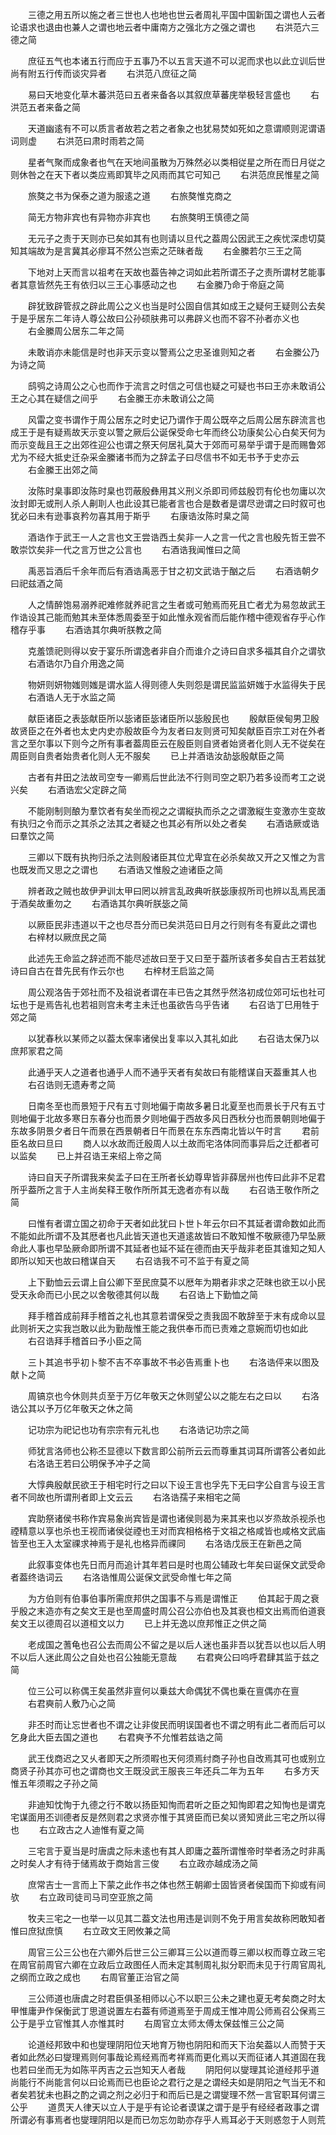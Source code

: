 <!-- { "loadSidebar": true } -->
　　三德之用五所以施之者三世也人也地也世云者周礼平国中国新国之谓也人云者论语求也退由也兼人之谓也地云者中庸南方之强北方之强之谓也
　　右洪范六三德之简

　　庶征五气也本诸五行而应于五事乃不以五言天道不可以泥而求也以此立训后世尚有附五行传而谈灾异者
　　右洪范八庶征之简

　　易曰天地变化草木蕃洪范曰五者来备各以其叙庶草蕃庑举极轻言盛也
　　右洪范五者来备之简

　　天道幽逺有不可以质言者故若之若之者象之也犹易焚如死如之意谓顺则泥谓语词则虚
　　右洪范曰肃时雨若之简

　　星者气聚而成象者也气在天地间虽散为万殊然必以类相従星之所在而日月従之则休咎之在天下者以类应焉即箕毕之风雨而其它可知己
　　右洪范庶民惟星之简

　　旅獒之书为保泰之道为服逺之道
　　右旅獒惟克商之

　　简无方物非宾也有异物亦非宾也
　　右旅獒明王慎德之简

　　无元子之责于天则亦已矣如其有也则请以旦代之葢周公因武王之疾忧深虑切莫知其端故为是言冀其必瘳耳不然公岂索之茫昧者哉
　　右金縢若尔三王之简

　　下地对上天而言以祖考在天故也葢告神之词如此若所谓丕子之责所谓材艺能事者其意皆然先王有依归以三王心事感动之也
　　右金縢乃命于帝庭之简

　　辟犹致辟管叔之辟此周公之义也当是时公固自信其如成王之疑何王疑则公去矣于是乎居东二年诗人尊公故曰公孙硕肤弗可以弗辟义也而不容不孙者亦义也
　　右金縢周公居东二年之简

　　未敢诮亦未能信是时也非天示变以警焉公之忠圣谁则知之者
　　右金縢公乃为诗之简

　　鸱鸮之诗周公之心也而作于流言之时信之可信也疑之可疑也书曰王亦未敢诮公王之心其在疑信之间乎
　　右金縢王亦未敢诮公之简

　　风雷之变书谓作于周公居东之时史记乃谓作于周公既卒之后周公居东辟流言也成王于是有疑焉故天示变以警之厥后公诞保受命七年而终公功康矣公心白矣天何为而示变哉且王之出郊徃迎公也谓之祭天何居礼莫大于郊而可易举乎谓于是而赐鲁郊尤为不经大抵史迁杂采金縢诸书而为之辞孟子曰尽信书不如无书予于史亦云
　　右金縢王出郊之简

　　汝陈时臬事即汝陈时臬也罚蔽殷彝用其义刑义杀即司师兹殷罚有伦也勿庸以次汝封即无或刑人杀人劓刵人也此设其已能者言也合是数者是谓尽逊谓之曰时叙可也犹必曰未有逊事哀矜勿喜其用于斯乎
　　右康诰汝陈时臬之简

　　酒诰作于武王一人之言也文王尝诰西土矣非一人之言一代之言也殷先哲王尝不敢崇饮矣非一代之言万世之公言也
　　右酒诰我闻惟曰之简

　　禹恶旨酒后千余年而后有酒诰禹恶于甘之初文武诰于酗之后
　　右酒诰朝夕曰祀兹酒之简

　　人之情醉饱易溺养祀难修就养祀言之生者或可勉焉而死且亡者尤为易忽故武王作诰设其己能而勉其未至体悉周委至于如此惟永观省而后能作稽中德观省存乎心作稽存乎事
　　右酒诰其尔典听朕教之简

　　克羞馈祀则得以安于宴乐所谓逸者非自介而谁介之诗曰自求多福其自介之谓欤
　　右酒诰尔乃自介用逸之简

　　物妍则妍物媸则媸是谓水监人得则德人失则怨是谓民监监妍媸于水监得失于民
　　右酒诰人无于水监之简

　　献臣诸臣之表毖献臣所以毖诸臣毖诸臣所以毖殷民也
　　殷献臣侯甸男卫殷故贤臣之在外者也太史内史亦殷故臣今为友者曰友则贤可知矣献臣百宗工对在外者言之至尔事以下则今之所有事者葢周臣云在殷臣则自贤者始贤者化则人无不従矣在周臣则自贵者始贵者化则人无不服矣
　　已上并酒诰汝劼毖殷献臣之简

　　古者有井田之法故司空专一卿焉后世此法不行则司空之职乃若多设而考工之说兴矣
　　右酒诰宏父定辟之简

　　不能刚制则酿为羣饮者有矣坐而视之之谓縦执而杀之之谓激縦生变激亦生变故有执归之令而示之其杀之法其之者疑之也其必有所以处之者矣
　　右酒诰厥或诰曰羣饮之简

　　三卿以下既有执拘归杀之法则殷诸臣其位尤卑宜在必杀矣故又开之又惟之为言也既发而又思之之谓也
　　右酒诰又惟殷之迪诸臣之简

　　辨者政之贼也故伊尹训太甲曰罔以辨言乱政典听朕毖康叔所司也辨以乱焉民湎于酒矣故重勿之
　　右酒诰其尔典听朕毖之简

　　以厥臣民非违道以干之也尽吾分而已矣洪范曰日月之行则有冬有夏此之谓也
　　右梓材以厥庶民之简

　　此述先王命监之辞述而不能尽述故曰至于又曰至于葢所该者多矣自古王若兹犹诗曰自古在昔先民有作云尔也
　　右梓材王启监之简

　　周公观洛告于郊社而不及祖说者谓在丰已告之其然乎然洛初成位郊可坛也社可坛也于是焉告礼也若祖则宫未考主未迁也虽欲告乌乎告诸
　　右召诰丁巳用牲于郊之简

　　以犹春秋以某师之以葢太保率诸侯出复率以入其礼如此
　　右召诰太保乃以庶邦冡君之简

　　此通乎天人之道者也通乎人而不通乎天者有矣故曰有能稽谋自天葢重其人也
　　右召诰则无遗寿耉之简

　　日南冬至也而景短于尺有五寸则地偏于南故多暑日北夏至也而景长于尺有五寸则地偏于北故多寒日东春分也而景夕则地偏于西故多风日西秋分也而景朝则地偏于东故多阴景夕者日午而景在西景朝者日午而景在东东西南北皆以午时言
　　君前臣名故曰旦曰
　　商人以水故而迁殷周人以土故而宅洛体同而事异后之迁都者可以监矣
　　已上并召诰王来绍上帝之简

　　诗曰自天子所谓我来矣孟子曰在王所者长幼尊卑皆非薛居州也传曰此非不足君所乎葢所之言于人主尚矣释王敬作所所其无逸者亦有以哉
　　右召诰王敬作所之简

　　曰惟有者谓立国之初命于天者如此犹曰卜世卜年云尔曰不其延者谓命数如此而不能如此所谓不及其厯者也凡此皆天道也天道逺故皆曰不敢知惟不敬厥德乃早坠厥命此人事也早坠厥命即所谓不其延者也延不延在德而由天乎哉非老臣其谁知之知人即所以知天也故曰稽谋自天
　　右召诰我不可不监于有夏之简

　　上下勤恤云云谓上自公卿下至民庶莫不以厯年为期者非求之茫昩也欲王以小民受天永命而已小民之以舍敬德其何以哉
　　右召诰上下勤恤之简

　　拜手稽首成前拜手稽首之礼也其意若谓保受之责我固不敢辞至于末有成命以显此则祈天之实我岂敢以此为勤哉惟王能之我供奉币而已责难之意婉而切也如此
　　右召诰拜手稽首曰予小臣之简

　　三卜其追书乎初卜黎不吉不卒事故不书必告焉重卜也
　　右洛诰伻来以图及献卜之简

　　周镐京也今休则共贞至于万亿年敬天之休则望公以之能左右之曰以
　　右洛诰公其以予万亿年敬天之休之简

　　记功宗为祀记也功有宗宗有元礼也
　　右洛诰记功宗之简

　　师犹言洛师也公称丕显德以下数言即公前所云云而尊重其词耳所谓答公者如此
　　右洛诰王若曰公明保予冲子之简

　　大惇典殷献民欲王于相宅时行之曰以下设王言也孚先下无曰字公自言与设王言者不同故也所谓刑者即上文云云
　　右洛诰孺子来相宅之简

　　宾助祭诸侯书称作宾易象尚宾皆是谓也诸侯则曷为来其来也以岁烝故杀视杀也禋精意以享也杀也王视而诸侯従禋也王对而宾相格格于文祖之格咸皆也咸格文武庙皆至也王入太室祼求神焉于是礼也格异而祼同
　　右洛诰戊辰王在新邑之简

　　此叙事变体也先日而月而追计其年若曰是时也周公辅政七年矣曰诞保文武受命者葢终诰词云
　　右洛诰惟周公诞保文武受命惟七年之简

　　为方伯则有伯事伯事所需庶邦供之国事不与焉是谓惟正
　　伯其起于周之衰乎殷之末造亦有之矣文王是也至周盛时周公召公亦伯也及其衰也桓文出焉而伯道衰矣文王以德周召以道桓文以力
　　已上并无逸以庶邦惟正之供之简

　　老成国之蓍龟也召公去而周公不留之是以后人迷也虽非吾以犹吾以也以后人明不以后人迷此周公之自处也召公独能无意哉
　　右君奭公曰呜呼君肆其监于兹之简

　　位三公可以称偶王矣虽然非亶何以乗兹大命偶犹不偶也乗在亶偶亦在亶
　　右君奭前人敷乃心之简

　　非丕时而让忘世者也不谓之让非俊民而明误国者也不谓之明有此二者而后可以乞身此大臣去国之道也
　　右君奭予不允惟若兹诰之简

　　武王伐商迟之又乆者即天之所须暇也天何须焉纣商子孙也自改焉其可也或别立商贤子孙其亦可也之谓商也文王既没武王服丧三年还兵二年为五年
　　右多方天惟五年须暇之子孙之简

　　非迪知忱恂于九德之行不敢以扬臣知恂而君听之臣之知恂即君之知恂也是谓克宅谋面用丕训德者反是然则君之求贤亦惟于其贤臣而已矣以贤知贤此三宅之所以得也
　　右立政古之人迪惟有夏之简

　　三宅言于夏当是时唐虞之际未逺也有其人即庸之葢所谓惟帝时举者汤之时非禹之时矣人才有待于储焉故于商始言三俊
　　右立政亦越成汤之简

　　庶常吉士一言而上下蒙之此作书之体也然王朝卿士固皆贤者侯国而下抑或有间欤
　　右立政司徒司马司空亚旅之简

　　牧夫三宅之一也举一以见其二葢文法也用违是训则不免于用言矣故称罔敢知者惟曰庶狱庶慎
　　右立政文王罔攸兼之简

　　周官三公三公也在六卿外后世三公三卿耳三公以道而尊三卿以权而尊立政三宅在周官前周官六卿在立政后立政图任人而未定其制周礼拟分职而未见于行周官周礼之纲而立政之成也
　　右周官董正治官之简

　　三公师道也唐虞之时君臣俱圣相师以心不以职三公未之建也夏无考矣商之时太甲惟庸尹作保衡武丁思道说置左右葢有师道焉至于周成王惟冲周公师焉召公保焉三公于是乎立官惟其人亦惟其时
　　右周官立太师太傅太保兹惟三公之简

　　论道经邦致中和也燮理阴阳位天地育万物也阴阳和而天下治矣葢以人而赞于天者如此然必曰燮理焉则何事哉论焉经焉而考祥焉而更化焉以天而征诸人其道固在我也若曰坐而无为如陈平丙吉之云岂知天人者哉
　　阴阳何以燮理其论道经邦乎道尚能行不尚能言何以曰论焉而已也臣论之君行之是之谓经夫如是阴阳之气当无不和者矣若犹未也斟之酌之调之剂之必归于和而后已是之谓燮理不然一言官职耳何谓三公乎
　　道贯天人律天以立人于是乎有论论者谟谋之谓于是乎有经经者政事之谓所谓必有事焉者也燮理阴阳以是而已勿忘勿助亦存乎人焉耳必于天则惑忽于人则荒
